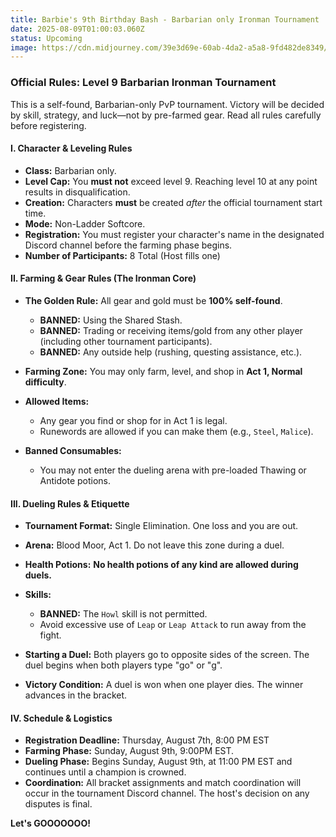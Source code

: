 ```yaml
---
title: Barbie's 9th Birthday Bash - Barbarian only Ironman Tournament
date: 2025-08-09T01:00:03.060Z
status: Upcoming
image: https://cdn.midjourney.com/39e3d69e-60ab-4da2-a5a8-9fd482de8349/0_2.png
---
```

### **Official Rules: Level 9 Barbarian Ironman Tournament**

This is a self-found, Barbarian-only PvP tournament. Victory will be decided by skill, strategy, and luck—not by pre-farmed gear. Read all rules carefully before registering.

#### **I. Character & Leveling Rules**

* **Class:** Barbarian only.
* **Level Cap:** You **must not** exceed level 9. Reaching level 10 at any point results in disqualification.
* **Creation:** Characters **must** be created *after* the official tournament start time.
* **Mode:** Non-Ladder Softcore.
* **Registration:** You must register your character's name in the designated Discord channel before the farming phase begins.
* **Number of Participants:** 8 Total (Host fills one)

#### **II. Farming & Gear Rules (The Ironman Core)**

* **The Golden Rule:** All gear and gold must be **100% self-found**.

  * **BANNED:** Using the Shared Stash.
  * **BANNED:** Trading or receiving items/gold from any other player (including other tournament participants).
  * **BANNED:** Any outside help (rushing, questing assistance, etc.).
* **Farming Zone:** You may only farm, level, and shop in **Act 1, Normal difficulty**.
* **Allowed Items:**

  * Any gear you find or shop for in Act 1 is legal.
  * Runewords are allowed if you can make them (e.g., `Steel`, `Malice`).
* **Banned Consumables:**

  * You may not enter the dueling arena with pre-loaded Thawing or Antidote potions.

#### **III. Dueling Rules & Etiquette**

* **Tournament Format:** Single Elimination. One loss and you are out.
* **Arena:** Blood Moor, Act 1. Do not leave this zone during a duel.
* **Health Potions:** **No health potions of any kind are allowed during duels.**
* **Skills:**

  * **BANNED:** The `Howl` skill is not permitted.
  * Avoid excessive use of `Leap` or `Leap Attack` to run away from the fight.
* **Starting a Duel:** Both players go to opposite sides of the screen. The duel begins when both players type "go" or "g".
* **Victory Condition:** A duel is won when one player dies. The winner advances in the bracket.

#### **IV. Schedule & Logistics**

* **Registration Deadline:** Thursday, August 7th, 8:00 PM EST 
* **Farming Phase:** Sunday, August 9th, 9:00PM EST. 
* **Dueling Phase:** Begins Sunday, August 9th, at 11:00 PM EST and continues until a champion is crowned.
* **Coordination:** All bracket assignments and match coordination will occur in the tournament Discord channel. The host's decision on any disputes is final.

**Let's GOOOOOOO!**